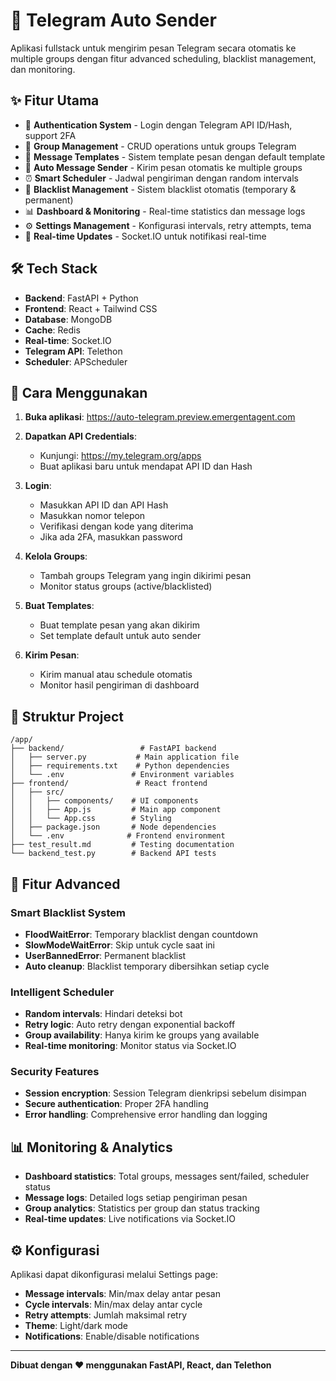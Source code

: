 # 🤖 Telegram Auto Sender

Aplikasi fullstack untuk mengirim pesan Telegram secara otomatis ke multiple groups dengan fitur advanced scheduling, blacklist management, dan monitoring.

## ✨ Fitur Utama

- 🔐 **Authentication System** - Login dengan Telegram API ID/Hash, support 2FA
- 👥 **Group Management** - CRUD operations untuk groups Telegram
- 📝 **Message Templates** - Sistem template pesan dengan default template
- 🚀 **Auto Message Sender** - Kirim pesan otomatis ke multiple groups
- ⏰ **Smart Scheduler** - Jadwal pengiriman dengan random intervals
- 🚫 **Blacklist Management** - Sistem blacklist otomatis (temporary & permanent)
- 📊 **Dashboard & Monitoring** - Real-time statistics dan message logs
- ⚙️ **Settings Management** - Konfigurasi intervals, retry attempts, tema
- 🔄 **Real-time Updates** - Socket.IO untuk notifikasi real-time

## 🛠️ Tech Stack

- **Backend**: FastAPI + Python
- **Frontend**: React + Tailwind CSS
- **Database**: MongoDB
- **Cache**: Redis
- **Real-time**: Socket.IO
- **Telegram API**: Telethon
- **Scheduler**: APScheduler

## 🚀 Cara Menggunakan

1. **Buka aplikasi**: https://auto-telegram.preview.emergentagent.com

2. **Dapatkan API Credentials**:
   - Kunjungi: https://my.telegram.org/apps
   - Buat aplikasi baru untuk mendapat API ID dan Hash

3. **Login**:
   - Masukkan API ID dan API Hash
   - Masukkan nomor telepon
   - Verifikasi dengan kode yang diterima
   - Jika ada 2FA, masukkan password

4. **Kelola Groups**:
   - Tambah groups Telegram yang ingin dikirimi pesan
   - Monitor status groups (active/blacklisted)

5. **Buat Templates**:
   - Buat template pesan yang akan dikirim
   - Set template default untuk auto sender

6. **Kirim Pesan**:
   - Kirim manual atau schedule otomatis
   - Monitor hasil pengiriman di dashboard

## 📁 Struktur Project

```
/app/
├── backend/                 # FastAPI backend
│   ├── server.py           # Main application file
│   ├── requirements.txt    # Python dependencies
│   └── .env               # Environment variables
├── frontend/               # React frontend
│   ├── src/
│   │   ├── components/    # UI components
│   │   ├── App.js         # Main app component
│   │   └── App.css        # Styling
│   ├── package.json       # Node dependencies
│   └── .env              # Frontend environment
├── test_result.md         # Testing documentation
└── backend_test.py        # Backend API tests
```

## 🔧 Fitur Advanced

### Smart Blacklist System
- **FloodWaitError**: Temporary blacklist dengan countdown
- **SlowModeWaitError**: Skip untuk cycle saat ini
- **UserBannedError**: Permanent blacklist
- **Auto cleanup**: Blacklist temporary dibersihkan setiap cycle

### Intelligent Scheduler
- **Random intervals**: Hindari deteksi bot
- **Retry logic**: Auto retry dengan exponential backoff
- **Group availability**: Hanya kirim ke groups yang available
- **Real-time monitoring**: Monitor status via Socket.IO

### Security Features
- **Session encryption**: Session Telegram dienkripsi sebelum disimpan
- **Secure authentication**: Proper 2FA handling
- **Error handling**: Comprehensive error handling dan logging

## 📊 Monitoring & Analytics

- **Dashboard statistics**: Total groups, messages sent/failed, scheduler status
- **Message logs**: Detailed logs setiap pengiriman pesan
- **Group analytics**: Statistics per group dan status tracking
- **Real-time updates**: Live notifications via Socket.IO

## ⚙️ Konfigurasi

Aplikasi dapat dikonfigurasi melalui Settings page:
- **Message intervals**: Min/max delay antar pesan
- **Cycle intervals**: Min/max delay antar cycle
- **Retry attempts**: Jumlah maksimal retry
- **Theme**: Light/dark mode
- **Notifications**: Enable/disable notifications

---

**Dibuat dengan ❤️ menggunakan FastAPI, React, dan Telethon**